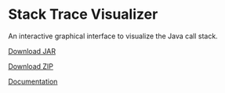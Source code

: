 # Stack Trace Visualizer
An interactive graphical interface to visualize the Java call stack.

[Download JAR](https://kentonishi.github.io/Stack-Trace-Visualizer/StackTraceVisualizer.jar)

[Download ZIP](https://github.com/KentoNishi/Stack-Trace-Visualizer/archive/gh-pages.zip)

[Documentation](https://kentonishi.github.io/Stack-Trace-Visualizer/docs)